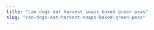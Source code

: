 ```yaml
---
title: "can dogs eat harvest snaps baked green peas"
slug: "can-dogs-eat-harvest-snaps-baked-green-peas"
---
```


